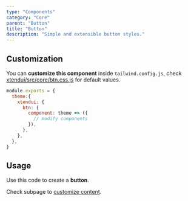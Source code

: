 ```yaml
---
type: "Components"
category: "Core"
parent: "Button"
title: "Button"
description: "Simple and extensible button styles."
---
```


## Customization

You can **customize this component** inside `tailwind.config.js`, check [xtendui/src/core/btn.css.js](https://github.com/minimit/xtendui/blob/master/src/core/btn.css.js) for default values.

```jsx
module.exports = {
  theme:{
    xtendui: {
      btn: {
        component: theme => ({
          // modify components
        }),
      },
    },
  },
}
```

## Usage

Use this code to create a **button**.

<demo>
  <demovanilla src="vanilla/components/core/button/usage">
  </demovanilla>
</demo>

Check subpage to [customize content](/components/core/button/content).
